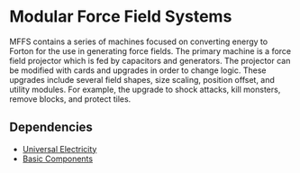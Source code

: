# Modular Force Field Systems

MFFS contains a series of machines focused on converting energy to Forton for the use in generating force fields. The primary machine is a force field projector which is fed by capacitors and generators. The projector can be modified with cards and upgrades in order to change logic. These upgrades include several field shapes, size scaling, position offset, and utility modules. For example, the upgrade to shock attacks, kill monsters, remove blocks, and protect tiles.

## Dependencies
- [Universal Electricity](https://git.tilera.org/Anvilcraft/universal-electricity)
- [Basic Components](https://git.tilera.org/Anvilcraft/basic-components)